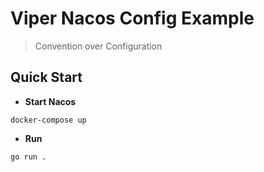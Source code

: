 # Viper Nacos Config Example

> Convention over Configuration

## Quick Start

- **Start Nacos**

```shell
docker-compose up
```

- **Run**

```shell
go run .
```
